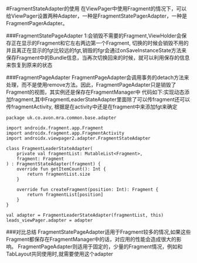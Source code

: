 #FragmentStateAdapter的使用
在ViewPager中使用Fragment的情况下，可以给ViewPager设置两种Adapter，一种是FragmentStatePagerAdapter，一种是FragmentPagerAdapter。

###FragmentStatePageAdapter
1:会销毁不需要的Fragment,ViewHolder会保存正在显示的Fragment和它左右两边第一个Fragment, 切换的时候会销毁不用的并且离正在显示的fgt比较远的fgt,销毁的fgr会通过onSaveInstanceState方法来保存Fragment中的Bundle信息，当再次切换回来的时候，就可以利用保存的信息来恢复到原来的状态

###FragmentPageAdapter
FragmentPageAdapter会调用事务的detach方法来处理，而不是使用remove方法。因此，FragmentPageAdapter只是销毁了Fragment的视图，其实例还是保存在FragmentManager中
代码如下:实现动态添加fragment,其中FragmentLeaderStateAdapter里面除了可以传fragment还可以传fragmentActivity, 根据是在activity中还是在fragment中来添加fgt来确定
```
package uk.co.avon.mra.common.base.adapter

import androidx.fragment.app.Fragment
import androidx.fragment.app.FragmentActivity
import androidx.viewpager2.adapter.FragmentStateAdapter

class FragmentLeaderStateAdapter(
    private val fragmentList: MutableList<Fragment>,
    fragment: Fragment
) : FragmentStateAdapter(fragment) {
    override fun getItemCount(): Int {
        return fragmentList.size
    }

    override fun createFragment(position: Int): Fragment {
        return fragmentList[position]
    }
}
```
```
val adapter = FragmentLeaderStateAdapter(fragmentList, this)
leads_viewPager.adapter = adapter
```

###对比总结
FragmentStatePageAdapter适用于Fragment较多的情况,如果这些Fragment都保存在FragmentManager中的话，对应用的性能会造成很大的影响。
FragmentPageAdapter则适用于固定的，少量的Fragment情况，例如和TabLayout共同使用时,就需要使用这个adapter